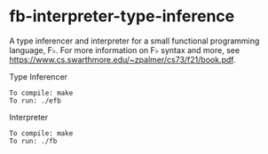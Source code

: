 # fb-interpreter-type-inference

A type inferencer and interpreter for a small functional programming language, F♭. For more information on F♭ syntax and more, see https://www.cs.swarthmore.edu/~zpalmer/cs73/f21/book.pdf.

Type Inferencer  
  
    To compile: make  
    To run: ./efb  
  
Interpreter

    To compile: make  
    To run: ./fb  
